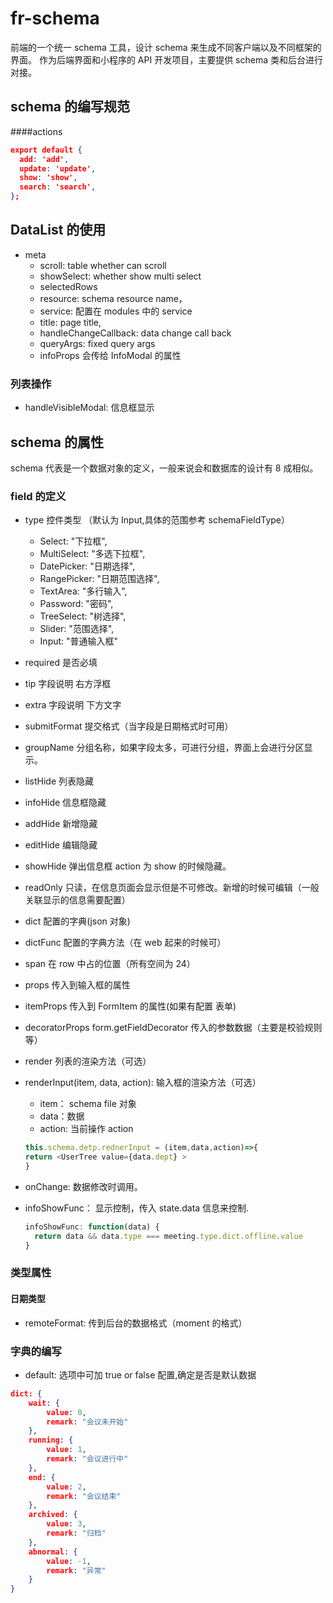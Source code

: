 # fr-schema

前端的一个统一 schema 工具，设计 schema 来生成不同客户端以及不同框架的界面。
作为后端界面和小程序的 API 开发项目，主要提供 schema 类和后台进行对接。

## schema 的编写规范

####actions

```json
export default {
  add: 'add',
  update: 'update',
  show: 'show',
  search: 'search',
};
```

## DataList 的使用

-   meta
    -   scroll: table whether can scroll
    -   showSelect: whether show multi select
    -   selectedRows
    -   resource: schema resource name，
    -   service: 配置在 modules 中的 service
    -   title: page title,
    -   handleChangeCallback: data change call back
    -   queryArgs: fixed query args
    -   infoProps 会传给 InfoModal 的属性

### 列表操作

-   handleVisibleModal: 信息框显示

## schema 的属性

schema 代表是一个数据对象的定义，一般来说会和数据库的设计有 8 成相似。

### field 的定义

-   type 控件类型 （默认为 Input,具体的范围参考 schemaFieldType）
    -   Select: "下拉框",
    -   MultiSelect: "多选下拉框",
    -   DatePicker: "日期选择",
    -   RangePicker: "日期范围选择",
    -   TextArea: "多行输入",
    -   Password: "密码",
    -   TreeSelect: "树选择",
    -   Slider: "范围选择",
    -   Input: "普通输入框"
-   required 是否必填
-   tip 字段说明 右方浮框
-   extra 字段说明 下方文字
-   submitFormat 提交格式（当字段是日期格式时可用）
-   groupName 分组名称，如果字段太多，可进行分组，界面上会进行分区显示。
-   listHide 列表隐藏
-   infoHide 信息框隐藏
-   addHide 新增隐藏
-   editHide 编辑隐藏
-   showHide 弹出信息框 action 为 show 的时候隐藏。
-   readOnly 只读，在信息页面会显示但是不可修改。新增的时候可编辑（一般关联显示的信息需要配置）
-   dict 配置的字典(json 对象)
-   dictFunc 配置的字典方法（在 web 起来的时候可）
-   span 在 row 中占的位置（所有空间为 24）
-   props 传入到输入框的属性
-   itemProps 传入到 FormItem 的属性(如果有配置 表单)
-   decoratorProps form.getFieldDecorator 传入的参数数据（主要是校验规则等）
-   render 列表的渲染方法（可选）
-   renderInput(item, data, action): 输入框的渲染方法（可选）

    -   item： schema file 对象
    -   data：数据
    -   action: 当前操作 action

    ```javascript
    this.schema.detp.rednerInput = (item,data,action)=>{
    return <UserTree value={data.dept} >
    }
    ```

-   onChange: 数据修改时调用。
-   infoShowFunc： 显示控制，传入 state.data 信息来控制.

    ```javascript
    infoShowFunc: function(data) {
      return data && data.type === meeting.type.dict.offline.value
    }
    ```

### 类型属性

#### 日期类型

-   remoteFormat: 传到后台的数据格式（moment 的格式）

### 字典的编写

-   default: 选项中可加 true or false 配置,确定是否是默认数据

```json
dict: {
    wait: {
        value: 0,
        remark: "会议未开始"
    },
    running: {
        value: 1,
        remark: "会议进行中"
    },
    end: {
        value: 2,
        remark: "会议结束"
    },
    archived: {
        value: 3,
        remark: "归档"
    },
    abnormal: {
        value: -1,
        remark: "异常"
    }
}
```

